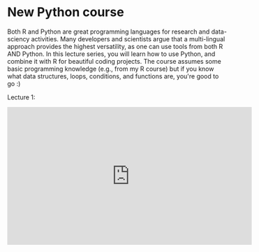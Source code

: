 <h1> New Python course </h1>

Both R and Python are great programming languages for research and data-sciency activities. Many developers and scientists argue that a multi-lingual approach provides the highest versatility, as one can use tools from both R AND Python. In this lecture series, you will learn how to use Python, and combine it with R for beautiful coding projects. The course assumes some basic programming knowledge (e.g., from my R course) but if you know what data structures, loops, conditions, and functions are, you're good to go :)


Lecture 1:
<iframe width="560" height="315" src="https://www.youtube.com/embed/JWy83qa83kE" frameborder="0" allow="autoplay; encrypted-media" allowfullscreen></iframe>
